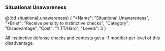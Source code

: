 ### Situational Unawareness

@(dd situational_unawareness)
{ 
  "*Name": "Situational Unawareness",
  "*Brief": "Receive penalty to instinctive checks",
  "Category": "Disadvantage",
  "Cost": "1 TT/Hard",
  "Levels": 3
}

All instinctive defense checks and contests get a -1
modifier per level of this disadvantage. 
